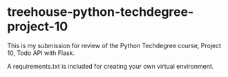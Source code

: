 # treehouse-python-techdegree-project-10

This is my submission for review of the Python Techdegree course, Project 10, Todo API with Flask.

A requirements.txt is included for creating your own virtual environment.
